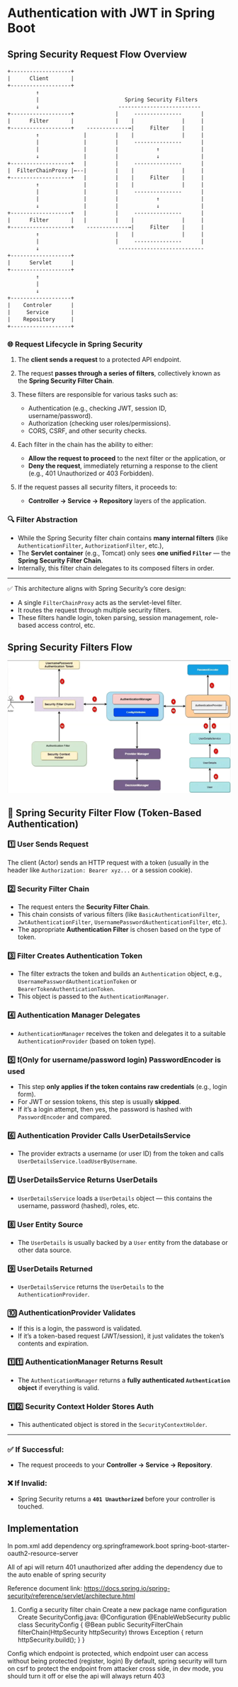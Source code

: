 # Authentication with JWT in Spring Boot

## Spring Security Request Flow Overview
```
+-------------------+
|      Client       |
+-------------------+
         ↑
         |                           Spring Security Filters
         ↓                         --------------------------
+-------------------+             |     ---------------      |
|      Filter       |             |    |               |     |
+-------------------+    -------------→|     Filter    |     |
         ↑              |         |    |               |     |
         |              |         |     ---------------      |
         |              |         |            ↑             |
         ↓              |         |            ↓             |
+-------------------+   |         |     ---------------      |
|  FilterChainProxy |←--|         |    |               |     |
+-------------------+   |         |    |     Filter    |     |
         ↑              |         |    |               |     |
         |              |         |     ---------------      |
         |              |         |            ↑             |
         ↓              |         |            ↓             |
+-------------------+   |         |     ---------------      |
|      Filter       |   |         |    |               |     |
+-------------------+    -------------→|     Filter    |     |
         ↑                        |    |               |     |
         |                        |     ---------------      |
         ↓                         ---------------------------
+-------------------+
|      Servlet      |
+-------------------+
         ↑
         |
         ↓
+-------------------+
|    Controler      |
|     Service       |
|    Repository     |
+-------------------+
```

### 🌐 Request Lifecycle in Spring Security

1. The **client sends a request** to a protected API endpoint.

2. The request **passes through a series of filters**, collectively known as the **Spring Security Filter Chain**.

3. These filters are responsible for various tasks such as:
   - Authentication (e.g., checking JWT, session ID, username/password).
   - Authorization (checking user roles/permissions).
   - CORS, CSRF, and other security checks.

4. Each filter in the chain has the ability to either:
   - **Allow the request to proceed** to the next filter or the application, or
   - **Deny the request**, immediately returning a response to the client (e.g., 401 Unauthorized or 403 Forbidden).

5. If the request passes all security filters, it proceeds to:
   - **Controller → Service → Repository** layers of the application.

### 🔍 Filter Abstraction

- While the Spring Security filter chain contains **many internal filters** (like `AuthenticationFilter`, `AuthorizationFilter`, etc.), 
- The **Servlet container** (e.g., Tomcat) only sees **one unified `Filter`** — the **Spring Security Filter Chain**.
- Internally, this filter chain delegates to its composed filters in order.

---

✅ This architecture aligns with Spring Security’s core design:
- A single `FilterChainProxy` acts as the servlet-level filter.
- It routes the request through multiple security filters.
- These filters handle login, token parsing, session management, role-based access control, etc.


## Spring Security Filters Flow
![Spring Security Filters Flow](<Spring Security Filters Flow.png>)

## 🔐 Spring Security Filter Flow (Token-Based Authentication)

### 1️⃣ User Sends Request
The client (Actor) sends an HTTP request with a token (usually in the header like `Authorization: Bearer xyz...` or a session cookie).

### 2️⃣ Security Filter Chain
- The request enters the **Security Filter Chain**.
- This chain consists of various filters (like `BasicAuthenticationFilter`, `JwtAuthenticationFilter`, `UsernamePasswordAuthenticationFilter`, etc.).
- The appropriate **Authentication Filter** is chosen based on the type of token.

### 3️⃣ Filter Creates Authentication Token
- The filter extracts the token and builds an `Authentication` object, e.g., `UsernamePasswordAuthenticationToken` or `BearerTokenAuthenticationToken`.
- This object is passed to the `AuthenticationManager`.

### 4️⃣ Authentication Manager Delegates
- `AuthenticationManager` receives the token and delegates it to a suitable `AuthenticationProvider` (based on token type).

### 5️⃣ ❗(Only for username/password login) PasswordEncoder is used
- This step **only applies if the token contains raw credentials** (e.g., login form).
- For JWT or session tokens, this step is usually **skipped**.
- If it’s a login attempt, then yes, the password is hashed with `PasswordEncoder` and compared.

### 6️⃣ Authentication Provider Calls UserDetailsService
- The provider extracts a username (or user ID) from the token and calls `UserDetailsService.loadUserByUsername`.

### 7️⃣ UserDetailsService Returns UserDetails
- `UserDetailsService` loads a `UserDetails` object — this contains the username, password (hashed), roles, etc.

### 8️⃣ User Entity Source
- The `UserDetails` is usually backed by a `User` entity from the database or other data source.

### 9️⃣ UserDetails Returned
- `UserDetailsService` returns the `UserDetails` to the `AuthenticationProvider`.

### 🔟 AuthenticationProvider Validates
- If this is a login, the password is validated.
- If it’s a token-based request (JWT/session), it just validates the token’s contents and expiration.

### 1️⃣1️⃣ AuthenticationManager Returns Result
- The `AuthenticationManager` returns a **fully authenticated `Authentication` object** if everything is valid.

### 1️⃣2️⃣ Security Context Holder Stores Auth
- This authenticated object is stored in the `SecurityContextHolder`.

---

### ✅ If Successful:
- The request proceeds to your **Controller → Service → Repository**.

### ❌ If Invalid:
- Spring Security returns a **`401 Unauthorized`** before your controller is touched.


## Implementation
In pom.xml add dependency
		<dependency>
			<groupId>org.springframework.boot</groupId>
			<artifactId>spring-boot-starter-oauth2-resource-server</artifactId>
		</dependency>

All of api will return 401 unauthorized after adding the dependency due to the auto enable of spring security

Reference document link: https://docs.spring.io/spring-security/reference/servlet/architecture.html

1. Config a security filter chain
Create a new package name configuration
Create SecurityConfig.java:
@Configuration
@EnableWebSecurity
public class SecurityConfig {
    @Bean
    public SecurityFilterChain filterChain(HttpSecurity httpSecurity) throws Exception {
        return httpSecurity.build();
    }
}

Config which endpoint is protected, which endpoint user can access without being protected (register, login)
By default, spring security will turn on csrf to protect the endpoint from attacker cross side, in dev mode, you should turn it off or else the api will always return 403